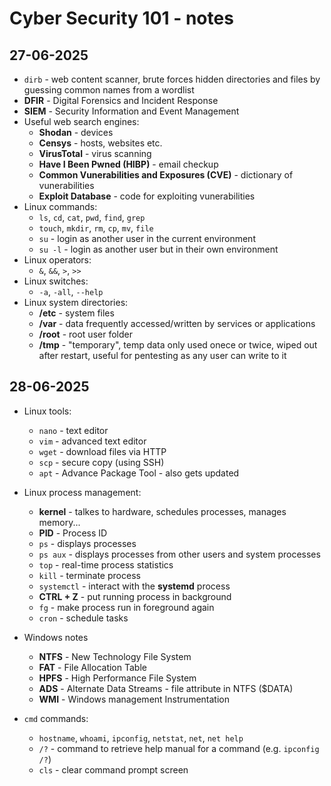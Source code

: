 # Cyber Security 101 - notes

## 27-06-2025
- `dirb` - web content scanner, brute forces hidden directories and files by guessing common names from a wordlist
- **DFIR** - Digital Forensics and Incident Response
- **SIEM** - Security Information and Event Management
- Useful web search engines:
	- **Shodan** - devices
	- **Censys** - hosts, websites etc.
	- **VirusTotal** - virus scanning
	- **Have I Been Pwned (HIBP)** - email checkup
	- **Common Vunerabilities and Exposures (CVE)** - dictionary of vunerabilities
	- **Exploit Database** - code for exploiting vunerabilities
- Linux commands:
	- `ls`, `cd`, `cat`, `pwd`, `find`, `grep`
	- `touch`, `mkdir`, `rm`, `cp`, `mv`, `file`
	- `su` - login as another user in the current environment
	- `su -l` - login as another user but in their own environment
- Linux operators:
	- `&`, `&&`, `>`, `>>`
- Linux switches:
	- `-a`, `-all`, `--help`
- Linux system directories:
	- **/etc** - system files
	- **/var** - data frequently accessed/written by services or applications
	- **/root** - root user folder
	- **/tmp** - "temporary", temp data only used onece or twice, wiped out after restart, useful for pentesting as any user can write to it

## 28-06-2025
- Linux tools:
	- `nano` - text editor
	- `vim` - advanced text editor
	- `wget` - download files via HTTP
	- `scp` - secure copy (using SSH)
	- `apt` - Advance Package Tool - also gets updated
- Linux process management:
	- **kernel** - talkes to hardware, schedules processes, manages memory...
	- **PID** - Process ID
	- `ps` - displays processes
	- `ps aux` - displays processes from other users and system processes
	- `top` - real-time process statistics
	- `kill` - terminate process
	- `systemctl` - interact with the **systemd** process
	- **CTRL + Z** - put running process in background
	- `fg` - make process run in foreground again
	- `cron` - schedule tasks

- Windows notes
	- **NTFS** - New Technology File System
	- **FAT** - File Allocation Table
	- **HPFS** - High Performance File System
	- **ADS** - Alternate Data Streams - file attribute in NTFS ($DATA)
	- **WMI** - Windows management Instrumentation
- `cmd` commands:
	- `hostname`, `whoami`, `ipconfig`, `netstat`, `net`, `net help`
	- `/?` - command to retrieve help manual for a command (e.g. `ipconfig /?`)
	- `cls` - clear command prompt screen
	
